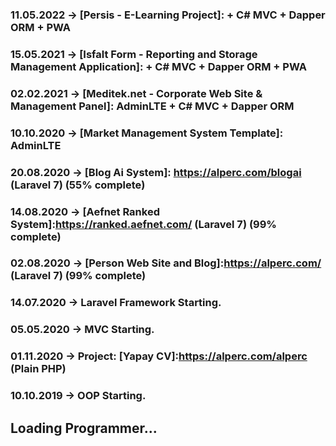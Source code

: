 ### 11.05.2022 -> [Persis - E-Learning Project]: + C# MVC + Dapper ORM + PWA
### 15.05.2021 -> [Isfalt Form - Reporting and Storage Management Application]: + C# MVC + Dapper ORM + PWA
### 02.02.2021 -> [Meditek.net - Corporate Web Site & Management Panel]: AdminLTE + C# MVC + Dapper ORM

### 10.10.2020 -> [Market Management System Template]: AdminLTE
### 20.08.2020 -> [Blog Ai System]: https://alperc.com/blogai (Laravel 7) (55% complete)
### 14.08.2020 -> [Aefnet Ranked System]:https://ranked.aefnet.com/ (Laravel 7) (99% complete)
### 02.08.2020 -> [Person Web Site and Blog]:https://alperc.com/ (Laravel 7) (99% complete)
### 14.07.2020 -> Laravel Framework Starting.
### 05.05.2020 -> MVC Starting.
### 01.11.2020 -> Project: [Yapay CV]:https://alperc.com/alperc (Plain PHP)
### 10.10.2019 -> OOP Starting.
## Loading Programmer...
